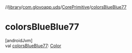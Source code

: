 //[library](../../../index.md)/[com.glovoapp.uds](../index.md)/[CorePrimitive](index.md)/[colorsBlueBlue77](colors-blue-blue77.md)

# colorsBlueBlue77

[androidJvm]\
val [colorsBlueBlue77](colors-blue-blue77.md): [Color](https://developer.android.com/reference/kotlin/androidx/compose/ui/graphics/Color.html)

